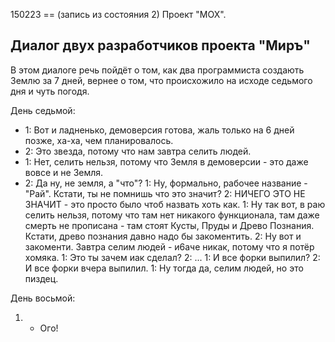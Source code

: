 





150223 == (запись из состояния 2)
Проект "МОХ".

Диалог двух разработчиков проекта "Миръ"
----------------------------------------

В этом диалоге речь пойдёт о том, как два программиста создають Землю за 7 дней, 
вернее о том, что происхожило на исходе седьмого дня и чуть погодя.

День седьмой:

* 1: Вот и ладненько, демоверсия готова, жаль только на 6 дней позже, ха-ха, 
чем планировалось.
* 2: Это звезда, потому что нам завтра селить людей.
* 1: Нет, селить нельзя, потому что Земля в демоверсии - это даже вовсе и не Земля.
* 2: Да ну, не земля, а "что"?
1: Ну, формально, рабочее название - "Рай". Кстати, ты не помнишь что это значит?
2: НИЧЕГО ЭТО НЕ ЗНАЧИТ - это просто было чтоб назвать хоть как.
1: Ну так вот, в раю селить нельзя, потому что там нет никакого функционала, 
там даже смерть не прописана - там стоят Кусты, Пруды и Древо Познания. 
Кстати, древо познания давно надо бы закоментить.
2: Ну вот и закоменти. Завтра селим людей - и6аче никак, потому что я потёр хомяка.
1: Это ты зачем иак сделал?
2: ...
1: И все форки выпилил?
2: И все форки вчера выпилил.
1: Ну тогда да, селим людей, но это пиздец.

День восьмой:

1. - Ого!

